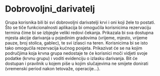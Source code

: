 # Dobrovoljni_darivatelj
Grupa korisnika bili bi svi dobrovoljni darivatelji krvi i oni koji žele to postati.
Što se tiče funkcionalnosti aplikacija bi omogućila korisnicima rezervaciju termina čime bi se izbjegle veliki redovi čekanja. 
Prikazala bi sva dostupna mjesta akcije darivanja u pojedinim gradovima (vrijeme, mjesto, vrijeme pauze, broj stolica, gablec), 
te svi izlasci na teren. Korisnicima bi se isto tako omogućila rezervacija kućnog posjeta. 
Prikazivat će se na kojim područjima koja krvna grupa nedostaje te će korisnici moči vidjeti svoje podatke (krvnu grupu) i voditi evidenciju o izlasku  darivanja. 
Bit će dostupan i pravilnik u kojem piše u kojim slučajevima ne smijete donirati (vremenski period nakon tetovaže, operacije...).

